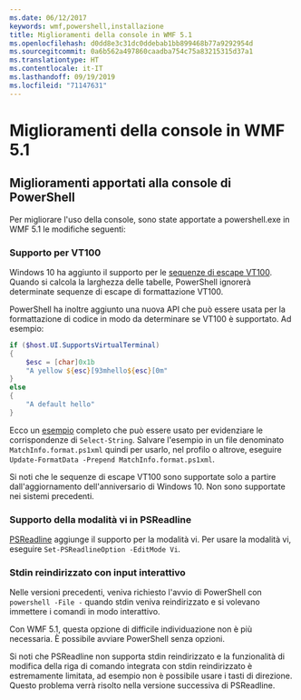 ```yaml
---
ms.date: 06/12/2017
keywords: wmf,powershell,installazione
title: Miglioramenti della console in WMF 5.1
ms.openlocfilehash: d0dd8e3c31dc0ddebab1bb899468b77a9292954d
ms.sourcegitcommit: 0a6b562a497860caadba754c75a83215315d37a1
ms.translationtype: HT
ms.contentlocale: it-IT
ms.lasthandoff: 09/19/2019
ms.locfileid: "71147631"
---
```

# <a name="console-improvements-in-wmf-51"></a>Miglioramenti della console in WMF 5.1

## <a name="powershell-console-improvements"></a>Miglioramenti apportati alla console di PowerShell

Per migliorare l'uso della console, sono state apportate a powershell.exe in WMF 5.1 le modifiche seguenti:

### <a name="vt100-support"></a>Supporto per VT100

Windows 10 ha aggiunto il supporto per le [sequenze di escape VT100](/windows/console/console-virtual-terminal-sequences).
Quando si calcola la larghezza delle tabelle, PowerShell ignorerà determinate sequenze di escape di formattazione VT100.

PowerShell ha inoltre aggiunto una nuova API che può essere usata per la formattazione di codice in modo da determinare se VT100 è supportato. Ad esempio:

```powershell
if ($host.UI.SupportsVirtualTerminal)
{
    $esc = [char]0x1b
    "A yellow ${esc}[93mhello${esc}[0m"
}
else
{
    "A default hello"
}
```

Ecco un [esempio](https://gist.github.com/lzybkr/dcb973dccd54900b67783c48083c28f7) completo che può essere usato per evidenziare le corrispondenze di `Select-String`. Salvare l'esempio in un file denominato `MatchInfo.format.ps1xml` quindi per usarlo, nel profilo o altrove, eseguire `Update-FormatData -Prepend MatchInfo.format.ps1xml`.

Si noti che le sequenze di escape VT100 sono supportate solo a partire dall'aggiornamento dell'anniversario di Windows 10.
Non sono supportate nei sistemi precedenti.

### <a name="vi-mode-support-in-psreadline"></a>Supporto della modalità vi in PSReadline

[PSReadline](https://github.com/PowerShell/PSReadLine) aggiunge il supporto per la modalità vi. Per usare la modalità vi, eseguire `Set-PSReadlineOption -EditMode Vi`.

### <a name="redirected-stdin-with-interactive-input"></a>Stdin reindirizzato con input interattivo

Nelle versioni precedenti, veniva richiesto l'avvio di PowerShell con `powershell -File -` quando stdin veniva reindirizzato e si volevano immettere i comandi in modo interattivo.

Con WMF 5.1, questa opzione di difficile individuazione non è più necessaria. È possibile avviare PowerShell senza opzioni.

Si noti che PSReadline non supporta stdin reindirizzato e la funzionalità di modifica della riga di comando integrata con stdin reindirizzato è estremamente limitata, ad esempio non è possibile usare i tasti di direzione. Questo problema verrà risolto nella versione successiva di PSReadline.